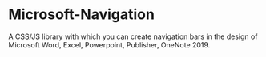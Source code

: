 # Microsoft-Navigation
A CSS/JS library with which you can create navigation bars in the design of Microsoft Word, Excel, Powerpoint, Publisher, OneNote 2019.
